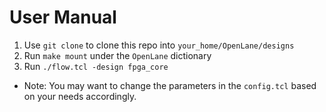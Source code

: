 # User Manual

1. Use `git clone` to clone this repo into `your_home/OpenLane/designs`
2. Run `make mount` under the `OpenLane` dictionary
3. Run `./flow.tcl -design fpga_core`

* Note: You may want to change the parameters in the `config.tcl` based on your needs accordingly.
